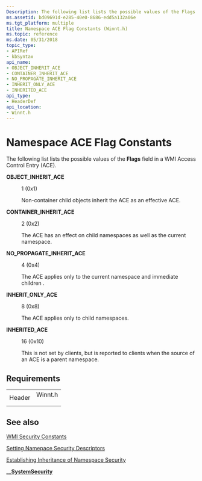 ```yaml
---
Description: The following list lists the possible values of the Flags field in a WMI Access Control Entry (ACE).
ms.assetid: bd09691d-e285-40e0-8686-edd5a132a06e
ms.tgt_platform: multiple
title: Namespace ACE Flag Constants (Winnt.h)
ms.topic: reference
ms.date: 05/31/2018
topic_type: 
- APIRef
- kbSyntax
api_name: 
- OBJECT_INHERIT_ACE
- CONTAINER_INHERIT_ACE
- NO_PROPAGATE_INHERIT_ACE
- INHERIT_ONLY_ACE
- INHERITED_ACE
api_type: 
- HeaderDef
api_location: 
- Winnt.h
---
```


# Namespace ACE Flag Constants

The following list lists the possible values of the **Flags** field in a WMI Access Control Entry (ACE).

<dl> <dt>

<span id="OBJECT_INHERIT_ACE"></span><span id="object_inherit_ace"></span>**OBJECT\_INHERIT\_ACE**
</dt> <dd> <dl> <dt>

1 (0x1)
</dt> <dt>



Non-container child objects inherit the ACE as an effective ACE.


</dt> </dl> </dd> <dt>

<span id="CONTAINER_INHERIT_ACE"></span><span id="container_inherit_ace"></span>**CONTAINER\_INHERIT\_ACE**
</dt> <dd> <dl> <dt>

2 (0x2)
</dt> <dt>



The ACE has an effect on child namespaces as well as the current namespace.


</dt> </dl> </dd> <dt>

<span id="NO_PROPAGATE_INHERIT_ACE"></span><span id="no_propagate_inherit_ace"></span>**NO\_PROPAGATE\_INHERIT\_ACE**
</dt> <dd> <dl> <dt>

4 (0x4)
</dt> <dt>



The ACE applies only to the current namespace and immediate children .


</dt> </dl> </dd> <dt>

<span id="INHERIT_ONLY_ACE"></span><span id="inherit_only_ace"></span>**INHERIT\_ONLY\_ACE**
</dt> <dd> <dl> <dt>

8 (0x8)
</dt> <dt>



The ACE applies only to child namespaces.


</dt> </dl> </dd> <dt>

<span id="INHERITED_ACE"></span><span id="inherited_ace"></span>**INHERITED\_ACE**
</dt> <dd> <dl> <dt>

16 (0x10)
</dt> <dt>



This is not set by clients, but is reported to clients when the source of an ACE is a parent namespace.


</dt> </dl> </dd> </dl>

## Requirements



|                   |                                                                                    |
|-------------------|------------------------------------------------------------------------------------|
| Header<br/> | <dl> <dt>Winnt.h</dt> </dl> |



## See also

<dl> <dt>

[WMI Security Constants](wmi-security-constants.md)
</dt> <dt>

[Setting Namepace Security Descriptors](setting-namespace-security-descriptors.md)
</dt> <dt>

[Establishing Inheritance of Namespace Security](establishing-inheritance-of-namespace-security.md)
</dt> <dt>

[**\_\_SystemSecurity**](--systemsecurity.md)
</dt> </dl>

 

 




